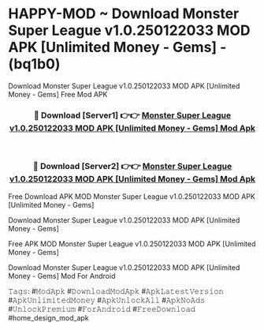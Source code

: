 # HAPPY-MOD ~ Download Monster Super League v1.0.250122033 MOD APK [Unlimited Money - Gems] - (bq1b0)
Download Monster Super League v1.0.250122033 MOD APK [Unlimited Money - Gems] Free Mod APK

<div align="center">
<h3>🔴 Download [Server1] 👉👉 <a href="https://apk-comot.site?title=Monster_Super_League_v1.0.250122033_MOD_APK_[Unlimited_Money_-_Gems]">Monster Super League v1.0.250122033 MOD APK [Unlimited Money - Gems] Mod Apk</a></h3><br>

<h3>🔴 Download [Server2] 👉👉 <a href="https://apk-comot.site?title=Monster_Super_League_v1.0.250122033_MOD_APK_[Unlimited_Money_-_Gems]">Monster Super League v1.0.250122033 MOD APK [Unlimited Money - Gems] Mod Apk</a></h3>
</div>


Free Download APK MOD Monster Super League v1.0.250122033 MOD APK [Unlimited Money - Gems]

Download Monster Super League v1.0.250122033 MOD APK [Unlimited Money - Gems] 

Free APK MOD Monster Super League v1.0.250122033 MOD APK [Unlimited Money - Gems] 

Download Monster Super League v1.0.250122033 MOD APK [Unlimited Money - Gems] Mod For Android

𝚃𝚊𝚐𝚜: #𝙼𝚘𝚍𝙰𝚙𝚔 #𝙳𝚘𝚠𝚗𝚕𝚘𝚊𝚍𝙼𝚘𝚍𝙰𝚙𝚔 #𝙰𝚙𝚔𝙻𝚊𝚝𝚎𝚜𝚝𝚅𝚎𝚛𝚜𝚒𝚘𝚗 #𝙰𝚙𝚔𝚄𝚗𝚕𝚒𝚖𝚒𝚝𝚎𝚍𝙼𝚘𝚗𝚎𝚢 #𝙰𝚙𝚔𝚄𝚗𝚕𝚘𝚌𝚔𝙰𝚕𝚕 #𝙰𝚙𝚔𝙽𝚘𝙰𝚍𝚜 #𝚄𝚗𝚕𝚘𝚌𝚔𝙿𝚛𝚎𝚖𝚒𝚞𝚖 #𝙵𝚘𝚛𝙰𝚗𝚍𝚛𝚘𝚒𝚍 #𝙵𝚛𝚎𝚎𝙳𝚘𝚠𝚗𝚕𝚘𝚊𝚍 #home_design_mod_apk